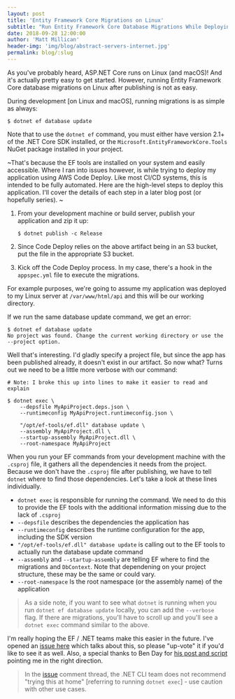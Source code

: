 ```yaml
---
layout: post
title: 'Entity Framework Core Migrations on Linux'
subtitle: "Run Entity Framework Core Database Migrations While Deploying to Linux"
date: 2018-09-28 12:00:00
author: 'Matt Millican'
header-img: 'img/blog/abstract-servers-internet.jpg'
permalink: blog/:slug
---
```


As you've probably heard, ASP.NET Core runs on Linux (and macOS)! And it's actually pretty easy to get started. However, 
running Entity Framework Core database migrations on Linux after publishing is not as easy.

During development [on Linux and macOS], running migrations is as simple as always:

```
$ dotnet ef database update
```

Note that to use the `dotnet ef` command, you must either have version 2.1+ of the .NET Core SDK installed, or the 
`Microsoft.EntityFrameworkCore.Tools` NuGet package installed in your project.

~That's because the EF tools are installed on your system and easily accessible. Where I ran into issues however, is while
trying to deploy my application using AWS Code Deploy. Like most CI/CD systems, this is intended to be fully automated. Here are the
high-level steps to deploy this application. I'll cover the details of each step in a later blog post (or hopefully series). ~

1. From your development machine or build server, publish your application and zip it up:
    ```
    $ dotnet publish -c Release
    ```

1. Since Code Deploy relies on the above artifact being in an S3 bucket, put the file in the appropriate S3 bucket.

1. Kick off the Code Deploy process. In my case, there's a hook in the `appspec.yml` file to execute the migrations.

For example purposes, we're going to assume my application was deployed to my Linux server at `/var/www/html/api` and this will 
be our working directory. 

If we run the same database update command, we get an error:

```
$ dotnet ef database update
No project was found. Change the current working directory or use the --project option.
```

Well that's interesting. I'd gladly specify a project file, but since the app has been published already, it doesn't exist 
in our artifact. So now what? Turns out we need to be a little more verbose with our command:

```
# Note: I broke this up into lines to make it easier to read and explain

$ dotnet exec \
    --depsfile MyApiProject.deps.json \
    --runtimeconfig MyApiProject.runtimeconfig.json \
    
    "/opt/ef-tools/ef.dll" database update \
    --assembly MyApiProject.dll \
    --startup-assembly MyApiProject.dll \
    --root-namespace MyApiProject
```

When you run your EF commands from your development machine with the `.csproj` file, it gathers all the dependencies 
it needs from the project. Because we don't have the `.csproj` file after publishing, we have to tell `dotnet` where to find
those dependencies. Let's take a look at these lines individually.

- `dotnet exec` is responsible for running the command. We need to do this to provide the EF tools with the additional information 
missing due to the lack of `.csproj`
- `--depsfile` describes the dependencies the application has
- `--runtimeconfig` describes the runtime configuration for the app, including the SDK version
- `"/opt/ef-tools/ef.dll" database update` is calling out to the EF tools to actually run the database update command
- `--assembly` and `--startup-assembly` are telling EF where to find the migrations and `DbContext`. Note that dependening on your
project structure, these may be the same or could vary.
- `--root-namespace` Is the root namespace (or the assembly name) of the application

> As a side note, if you want to see what `dotnet` is running when you run `dotnet ef database update` locally, you can add the `--verbose` flag.
If there are migrations, you'll have to scroll up and you'll see a `dotnet exec` command similar to the above.

I'm really hoping the EF / .NET teams make this easier in the future. I've opened an [issue here](https://github.com/aspnet/EntityFrameworkCore/issues/13339)
 which talks about this, so please "up-vote" it if you'd like to see it as well. Also, a special thanks to Ben Day for [his post and script](https://www.benday.com/2018/07/05/deploy-entity-framework-core-2-1-migrations-from-a-dll/) 
pointing me in the right direction.

> In the [issue](https://github.com/aspnet/EntityFrameworkCore/issues/13339) comment thread, the .NET CLI team 
does not recommend "trying this at home" [referring to running `dotnet exec`] - use caution with other use cases.